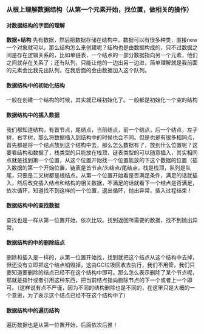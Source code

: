 ### 从根上理解数据结构（从第一个元素开始，找位置，做相关的操作）

#### 对数据结构的字面的理解
**数据+结构** 先有数据，然后把数据存储在结构中。数据可以有很多种类，直接new一个对象就可以，那么结构怎么来创建呢？结构也是由数据构成的，只不过数据之间是存在逻辑关系的，比如单链表，一个结点的一部分数据指向另一个元素，他们之间就存在关系了；还有队列，只能让他的一边出另一边进，简单理解就是我前面的元素会比我先出队列，在我后面的会由数据加入这个队列。

#### 数据结构中的初始化结构
一般在创建一个结构的时候，其实就已经初始化了。一般都是初始化一个空的结构
#### 数据结构中的插入数据
我们都知道结构，有首节点，尾结点，当前结点，前一个结点，后一个结点，左子树，右字树，那么将数据插入到结构中的时候也会不同。但是也是有很多相同点，首先都是将一个结点放到这个结构中去，那么怎么数据有了，放到什么位置呢？这要看结构和数据了，栈类型的只能放在栈顶，链表类型的可以随意插入，其实相同点就是找到第一个位置，从这个位置开始找一个位置能放的下这个数据的位置（插入数据的第一个开始位置，链表是首节点/头结点/尾结点，栈是栈顶，队列是队尾，只要是二叉树都是根结点。从第一个位置开始看是否满足条件，满足的话就插入，然后改变插入结点和结构的相关数据，不满足的话就看下一个结点是否满足，依次循环，知道找不到这样的一个位置，退出循环，抛出异常，插入过程结束！

#### 数据结构中的查找数据
查找也是一样从第一位置开始，依次比较。找到返回所需要的数据，找不到抛出异常。
#### 数据结构的中的删除结点
删除和插入是一样的，从第一位置开始找，找到就把这个结点从这个结构中去掉，但还没有立即把这个结点销毁掉，这由GC垃圾回收去执行，我们不用管，我们只要知道要删除的结点已经不在这个结构中即可。那么怎么表示删除了某个节点呢，那就是指针或者引用这种东西，把当前结点指向删除节点的下一个或者上一个即可。（这样说有点不严谨，因为不同的结构删除也是不同的，在这里只是大概的一个意思，为了表示这个结点已经不在这个结构中了）
#### 数据结构中的遍历结构
遍历数据也是从第一位置开始，后面依次后推！